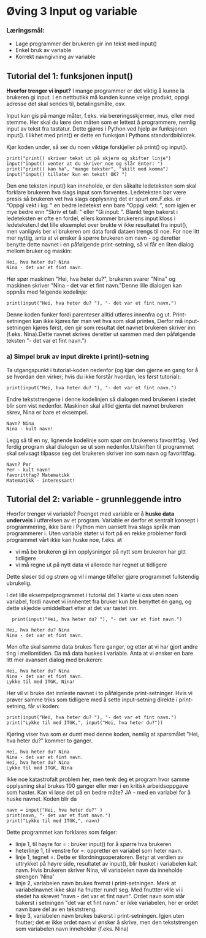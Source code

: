  # Øving 3 Input og variable
 
### Læringsmål:
- Lage programmer der brukeren gir inn tekst med input()
- Enkel bruk av variable
- Korrekt navngivning av variable


## Tutorial del 1: funksjonen input()

**Hvorfor trenger vi input?** I mange programmer er det viktig å kunne la brukeren gi input. I en nettbutikk må kunden kunne velge produkt, oppgi adresse det skal sendes til, betalingsmåte, osv.

Input kan gis på mange måter, f.eks. via berøringsskjermer, mus, eller med stemme. Her skal du lære den måten som er lettest å programmere, nemlig input av tekst fra tastatur.
Dette gjøres i Python ved hjelp av funksjonen input(). I likhet med print() er dette en funksjon i Pythons standardbibliotek.

Kjør koden under, så ser du noen viktige forskjeller på print() og input().

```{python}
print("print() skriver tekst ut på skjerm og skifter linje")
input("input() venter at du skriver noe og slår Enter: ")
print("print() kan ha", "mange tekster", "skilt med komma")
input("input() tillater kun en tekst! OK? ")
```

Den ene teksten input() kan inneholde, er den såkalte ledeteksten som skal forklare brukeren hva slags input som forventes.
Ledeteksten bør være presis så brukeren vet hva slags opplysning det er spurt om.F.eks. er "Oppgi vekt i kg: " en bedre ledetekst enn bare "Oppgi vekt: ", som igjen er mye bedre enn "Skriv et tall: " eller "Gi input: ".
Blankt tegn bakerst i ledeteksten er ofte en fordel, ellers kommer brukerens input kloss i ledeteksten.I det lille eksemplet over brukte vi ikke resultatet fra input(), men vanligvis ber vi brukeren om data fordi dataen trengs til noe.
For noe litt mer nyttig, anta at vi ønsker å spørre brukeren om navn - og deretter benytte dette navnet i en påfølgende print-setning, så vi får en liten dialog mellom bruker og maskin:

```{python}
Hei, hva heter du? Nina  
Nina - det var et fint navn.
```
Her spør maskinen "Hei, hva heter du?", brukeren svarer "Nina" og maskinen skriver "Nina - det var et fint navn."Denne lille dialogen kan oppnås med følgende kodelinje:

```{python}
print(input("Hei, hva heter du? "), "- det var et fint navn.")
```

Denne koden funker fordi parenteser alltid utføres innenfra og ut. Print-setningen kan ikke kjøres før man vet hva som skal printes,
Derfor må input-setningen kjøres først, den gir som resultat det navnet brukeren skriver inn (f.eks. Nina).Dette navnet skrives deretter ut sammen med den påfølgende teksten "- det var et fint navn.")

### a) Simpel bruk av input direkte i print()-setning

Ta utgangspunkt i tutorial-koden nedenfor (og kjør den gjerne en gang for å se hvordan den virker; hvis du ikke forstår hvordan, les først tutorial):

```{python}
print(input("Hei, hva heter du? "), "- det var et fint navn.")
```
 Endre tekststrengene i denne kodelinjen så dialogen med brukeren i stedet blir som vist nedenfor. Maskinen skal alltid gjenta det navnet brukeren skrev, Nina er bare et eksempel.

 ```{python}
Navn? Nina  
Nina - kult navn!
```
Legg så til en ny, lignende kodelinje som spør om brukerens favorittfag. Ved ferdig program skal dialogen se ut som nedenfor.Utskriften til programmet skal selvsagt tilpasse seg det brukeren skriver inn som navn og favorittfag.

```{python}
Navn? Per
Per - kult navn!  
favorittfag? Matematikk  
Matematikk - interessant!
```
## Tutorial del 2: variable - grunnleggende intro

Hvorfor trenger vi variable? Poenget med variable er å **huske data underveis** i utførelsen av et program.
Variable er derfor et sentralt konsept i programmering, ikke bare i Python men uansett hva slags språk man programmerer i.
Uten variable støter vi fort på en rekke problemer fordi programmet vårt ikke kan huske noe, f.eks. at

- vi må be brukeren gi inn opplysninger på nytt som brukeren har gitt tidligere
- vi må regne ut på nytt data vi allerede har regnet ut tidligere

Dette sløser tid og strøm og vil i mange tilfeller gjøre programmet fullstendig ubrukelig.

I det lille eksempelprogrammet i tutorial del 1 klarte vi oss uten noen variabel,
fordi navnet vi innhentet fra bruker kun ble benyttet én gang, og dette skjedde umiddelbart etter at det var tastet inn.

```{python}
  print(input("Hei, hva heter du? "), "- det var et fint navn.") 
```

```{python}
Hei, hva heter du? Nina  
Nina - det var et fint navn.  
```

Men ofte skal samme data brukes flere ganger, og etter at vi har gjort andre ting i mellomtiden. 
Da må data huskes i variable. Anta at vi ønsker en bare litt mer avansert dialog med brukeren:

```{pyhton}
Hei, hva heter du? Nina  
Nina - det var et fint navn.  
Lykke til med ITGK, Nina!
```
Her vil vi bruke det innleste navnet i to påfølgende print-setninger. Hvis vi prøver samme triks som tidligere med å sette input-setning direkte i print-setning, får vi koden:


```{pyhton}
print(input("Hei, hva heter du? "), "- det var et fint navn.")
print("Lykke til med ITGK,", input("Hei, hva heter du?")) 
```


Kjøring viser hva som er dumt med denne koden, nemlig at spørsmålet "Hei, hva heter du?" kommer to ganger.

```{pyhton}
Hei, hva heter du? Nina  
Nina - det var et fint navn.  
Hei, hva heter du? Nina  
Lykke til med ITGK, Nina
```


Ikke noe katastrofalt problem her, men tenk deg et program hvor samme opplysning skal brukes 100 ganger eller mer i en kritisk arbeidsoppgave som haster.
Kan vi løse det på en bedre måte? JA - med en variabel for å huske navnet. Koden blir da

```{pyhton}
navn = input("Hei, hva heter du?" )
print(navn, "- det var et fint navn.")
print("Lykke til med ITGK,", navn)
```

 Dette programmet kan forklares som følger:

- linje 1, til høyre for = : bruker input() for å spørre hva brukeren
- heterlinje 1, til venstre for =: oppretter en variabel som heter navn.
- linje 1, tegnet =. Dette er tilordningsoperatoren. Betyr at verdien av uttrykket på høyre side, resultatet av input(), blir husket i variabelen kalt navn. Hvis brukeren skriver Nina, vil variabelen navn da inneholde strengen 'Nina'
- linje 2, variabelen navn brukes fremst i print-setningen. Merk at variabelnavnet ikke skal ha fnutter rundt seg. Med fnuttter ville vi i stedet ha skrevet "navn - det var et fint navn". Ordet navn som står bakerst i setningen "det var et fint navn." er ikke variabelen, her er ordet navn bare del av en tekststreng.
- linje 3, variabelen navn brukes bakerst i print-setningen. Igjen uten fnutter; det er ikke ordet navn vi ønsker å skrive, men den tekststrengen som variabelen navn inneholder (f.eks. Nina)


```{pyhton}

```




```{pyhton}

```



```{pyhton}

```



```{pyhton}

```



```{pyhton}

```
















